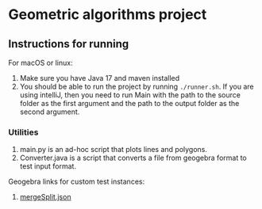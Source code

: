 # Geometric algorithms project

## Instructions for running 
For macOS or linux:
1. Make sure you have Java 17 and maven installed
2. You should be able to run the project by running
```./runner.sh```. If you are using intelliJ, then you need to run Main
with the path to the source folder as the first argument and the path to 
the output folder as the second argument.

### Utilities
1. main.py is an ad-hoc script that plots lines and polygons.
2. Converter.java is a script that converts a file from geogebra format to
test input format.

Geogebra links for custom test instances:
1. [mergeSplit.json](https://www.geogebra.org/geometry/gsybcxph) 